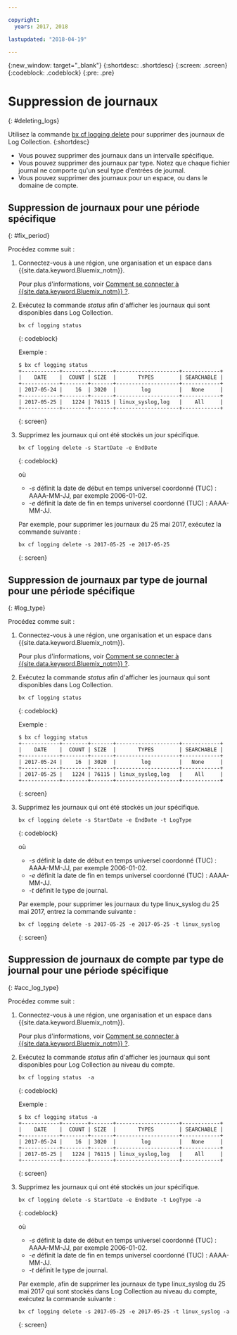 ```yaml
---

copyright:
  years: 2017, 2018

lastupdated: "2018-04-19"

---
```



{:new_window: target="_blank"}
{:shortdesc: .shortdesc}
{:screen: .screen}
{:codeblock: .codeblock}
{:pre: .pre}

# Suppression de journaux
{: #deleting_logs}

Utilisez la commande
[bx cf
logging delete](/docs/services/CloudLogAnalysis/reference/logging_cli.html#status) pour supprimer des journaux de Log Collection. 
{:shortdesc}

* Vous pouvez supprimer des journaux dans un intervalle spécifique.
* Vous pouvez supprimer des journaux par type. Notez que chaque fichier
journal ne comporte qu'un seul type d'entrées de journal.
* Vous pouvez supprimer des journaux pour un espace, ou dans le domaine de compte.


## Suppression de journaux pour une période spécifique
{: #fix_period}

Procédez comme suit :

1. Connectez-vous à une région, une organisation et un espace dans {{site.data.keyword.Bluemix_notm}}. 

    Pour plus d'informations, voir [Comment se connecter à {{site.data.keyword.Bluemix_notm}} ?](/docs/services/CloudLogAnalysis/qa/cli_qa.html#login).
    
2. Exécutez la commande *status* afin d'afficher les journaux qui sont disponibles dans Log Collection.

    ```
    bx cf logging status
    ```
    {: codeblock}
    
    Exemple :
    
    ```
    $ bx cf logging status
    +------------+--------+-------+--------------------+------------+
    |    DATE    |  COUNT | SIZE  |       TYPES        | SEARCHABLE |
    +------------+--------+-------+--------------------+------------+
    | 2017-05-24 |    16  | 3020  |        log         |   None     |
    +------------+--------+-------+--------------------+------------+
    | 2017-05-25 |   1224 | 76115 | linux_syslog,log   |    All     |
    +------------+--------+-------+--------------------+------------+
    ```
    {: screen}
	
3. Supprimez les journaux qui ont été stockés un jour spécifique.

    ```
	bx cf logging delete -s StartDate -e EndDate
	```
	{: codeblock}
	
	où
	
	* *-s* définit la date de début en temps universel coordonné (TUC) : AAAA-MM-JJ, par exemple 2006-01-02. 
    * *-e* définit la date de fin en temps universel coordonné (TUC) : AAAA-MM-JJ. 
    	
	Par exemple, pour supprimer les journaux du 25 mai 2017, exécutez la commande suivante :
	
	```
	bx cf logging delete -s 2017-05-25 -e 2017-05-25
	```
	{: screen}

	
## Suppression de journaux par type de journal pour une période spécifique 
{: #log_type}

Procédez comme suit :

1. Connectez-vous à une région, une organisation et un espace dans {{site.data.keyword.Bluemix_notm}}. 

    Pour plus d'informations, voir [Comment se connecter à {{site.data.keyword.Bluemix_notm}} ?](/docs/services/CloudLogAnalysis/qa/cli_qa.html#login).
    
2. Exécutez la commande *status* afin d'afficher les journaux qui sont disponibles dans Log Collection.

    ```
    bx cf logging status
    ```
    {: codeblock}
    
    Exemple :
    
    ```
    $ bx cf logging status
    +------------+--------+-------+--------------------+------------+
    |    DATE    |  COUNT | SIZE  |       TYPES        | SEARCHABLE |
    +------------+--------+-------+--------------------+------------+
    | 2017-05-24 |    16  | 3020  |        log         |   None     |
    +------------+--------+-------+--------------------+------------+
    | 2017-05-25 |   1224 | 76115 | linux_syslog,log   |    All     |
    +------------+--------+-------+--------------------+------------+
    ```
    {: screen}
	
3. Supprimez les journaux qui ont été stockés un jour spécifique.

    ```
	bx cf logging delete -s StartDate -e EndDate -t LogType
	```
	{: codeblock}
	
	où
	
	* *-s* définit la date de début en temps universel coordonné (TUC) : AAAA-MM-JJ, par exemple 2006-01-02. 
    * *-e* définit la date de fin en temps universel coordonné (TUC) : AAAA-MM-JJ. 
	* *-t* définit le type de journal. 
    	
	Par exemple, pour supprimer les journaux du type linux_syslog du 25 mai 2017, entrez la commande suivante :
	
	```
	bx cf logging delete -s 2017-05-25 -e 2017-05-25 -t linux_syslog
	```
	{: screen}

		
	
## Suppression de journaux de compte par type de journal pour une période spécifique 
{: #acc_log_type}

Procédez comme suit :

1. Connectez-vous à une région, une organisation et un espace dans {{site.data.keyword.Bluemix_notm}}. 

    Pour plus d'informations, voir [Comment se connecter à {{site.data.keyword.Bluemix_notm}} ?](/docs/services/CloudLogAnalysis/qa/cli_qa.html#login).
    
2. Exécutez la commande *status* afin d'afficher les journaux qui sont disponibles pour Log Collection au niveau du compte. 

    ```
    bx cf logging status  -a
    ```
    {: codeblock}
    
    Exemple :
    
    ```
    $ bx cf logging status -a
    +------------+--------+-------+--------------------+------------+
    |    DATE    |  COUNT | SIZE  |       TYPES        | SEARCHABLE |
    +------------+--------+-------+--------------------+------------+
    | 2017-05-24 |    16  | 3020  |        log         |   None     |
    +------------+--------+-------+--------------------+------------+
    | 2017-05-25 |   1224 | 76115 | linux_syslog,log   |    All     |
    +------------+--------+-------+--------------------+------------+
    ```
    {: screen}
	
3. Supprimez les journaux qui ont été stockés un jour spécifique.

    ```
	bx cf logging delete -s StartDate -e EndDate -t LogType -a
	```
	{: codeblock}
	
	où
	
	* *-s* définit la date de début en temps universel coordonné (TUC) : AAAA-MM-JJ, par exemple 2006-01-02. 
    * *-e* définit la date de fin en temps universel coordonné (TUC) : AAAA-MM-JJ. 
	* *-t* définit le type de journal. 
    	
	Par exemple, afin de supprimer les journaux de type linux_syslog du 25 mai 2017 qui sont stockés dans Log Collection au niveau du compte, exécutez la commande suivante :
	
	```
	bx cf logging delete -s 2017-05-25 -e 2017-05-25 -t linux_syslog -a
	```
	{: screen}
	












